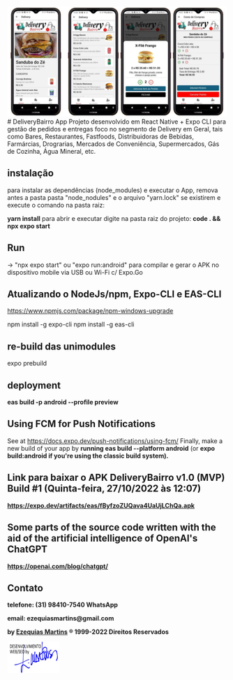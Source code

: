 <img src=".temp/mobile.jpg" size="70%">
# DeliveryBairro App 
Projeto desenvolvido em React Native + Expo CLI para gestão de pedidos e entregas foco no segmento de Delivery em Geral, tais como Bares, Restaurantes, Fastfoods, Distribuidoras de Bebidas, Farmárcias, Drograrias, Mercados de Conveniência, Supermercados, Gás de Cozinha, Água Mineral, etc.

## instalação
para instalar as dependências (node_modules) e executar o App, remova antes a pasta pasta "node_nodules" e o arquivo "yarn.lock" se existirem e execute o comando na pasta raiz:

<strong>yarn install</strong> 
para abrir e executar digite na pasta raiz do projeto:
<strong>code . && npx expo start</strong>

## Run 
-> "npx expo start" ou "expo run:android" para compilar e gerar o APK no dispositivo mobile via USB ou Wi-Fi c/ Expo.Go

## Atualizando o NodeJs/npm, Expo-CLI e EAS-CLI
https://www.npmjs.com/package/npm-windows-upgrade

npm install -g expo-cli
npm install -g eas-cli

## re-build das unimodules
expo prebuild

## deployment
<strong>eas build -p android --profile preview</strong>

## Using FCM for Push Notifications
See at https://docs.expo.dev/push-notifications/using-fcm/
Finally, make a new build of your app by <strong>running eas build --platform android</strong> (or <strong>expo build:android<strong> if you're using the classic build system).

## Link para baixar o APK DeliveryBairro v1.0 (MVP) Build #1 (Quinta-feira, 27/10/2022 às 12:07)
https://expo.dev/artifacts/eas/fByfzoZUQava4UaUjLChQa.apk

## Some parts of the source code written with the aid of the artificial intelligence of OpenAI's ChatGPT
https://openai.com/blog/chatgpt/

## Contato
<p>telefone: (31) 98410-7540 WhatsApp</p>
<p>email: ezequiasmartins@gmail.com</p>
<p>by <a href="https://ezequiasmartins.blogspot.com/" target="_blank">Ezequias Martins</a> ® 1999-2022 Direitos Reservados</p>
<p><a href="https://ezequiasmartins.blogspot.com/" target="_blank"><img src=".temp/assinatura.jpg"></a></p>




